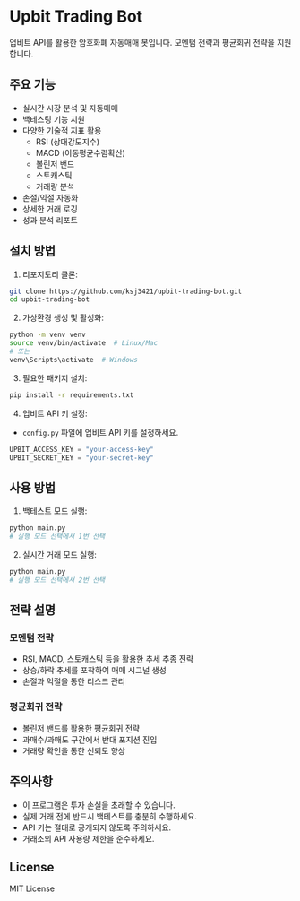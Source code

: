 # Upbit Trading Bot

업비트 API를 활용한 암호화폐 자동매매 봇입니다. 모멘텀 전략과 평균회귀 전략을 지원합니다.

## 주요 기능

- 실시간 시장 분석 및 자동매매
- 백테스팅 기능 지원
- 다양한 기술적 지표 활용
  - RSI (상대강도지수)
  - MACD (이동평균수렴확산)
  - 볼린저 밴드
  - 스토캐스틱
  - 거래량 분석
- 손절/익절 자동화
- 상세한 거래 로깅
- 성과 분석 리포트

## 설치 방법

1. 리포지토리 클론:
```bash
git clone https://github.com/ksj3421/upbit-trading-bot.git
cd upbit-trading-bot
```

2. 가상환경 생성 및 활성화:
```bash
python -m venv venv
source venv/bin/activate  # Linux/Mac
# 또는
venv\Scripts\activate  # Windows
```

3. 필요한 패키지 설치:
```bash
pip install -r requirements.txt
```

4. 업비트 API 키 설정:
- `config.py` 파일에 업비트 API 키를 설정하세요.
```python
UPBIT_ACCESS_KEY = "your-access-key"
UPBIT_SECRET_KEY = "your-secret-key"
```

## 사용 방법

1. 백테스트 모드 실행:
```bash
python main.py
# 실행 모드 선택에서 1번 선택
```

2. 실시간 거래 모드 실행:
```bash
python main.py
# 실행 모드 선택에서 2번 선택
```

## 전략 설명

### 모멘텀 전략
- RSI, MACD, 스토캐스틱 등을 활용한 추세 추종 전략
- 상승/하락 추세를 포착하여 매매 시그널 생성
- 손절과 익절을 통한 리스크 관리

### 평균회귀 전략
- 볼린저 밴드를 활용한 평균회귀 전략
- 과매수/과매도 구간에서 반대 포지션 진입
- 거래량 확인을 통한 신뢰도 향상

## 주의사항

- 이 프로그램은 투자 손실을 초래할 수 있습니다.
- 실제 거래 전에 반드시 백테스트를 충분히 수행하세요.
- API 키는 절대로 공개되지 않도록 주의하세요.
- 거래소의 API 사용량 제한을 준수하세요.

## License

MIT License